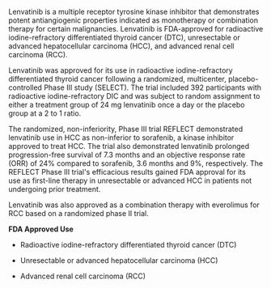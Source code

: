 Lenvatinib is a multiple receptor tyrosine kinase inhibitor that demonstrates potent antiangiogenic properties indicated as monotherapy or combination therapy for certain malignancies. Lenvatinib is FDA-approved for radioactive iodine-refractory differentiated thyroid cancer (DTC), unresectable or advanced hepatocellular carcinoma (HCC), and advanced renal cell carcinoma (RCC).

Lenvatinib was approved for its use in radioactive iodine-refractory differentiated thyroid cancer following a randomized, multicenter, placebo-controlled Phase III study (SELECT). The trial included 392 participants with radioactive iodine-refractory DIC and was subject to random assignment to either a treatment group of 24 mg lenvatinib once a day or the placebo group at a 2 to 1 ratio.

The randomized, non-inferiority, Phase III trial REFLECT demonstrated lenvatinib use in HCC as non-inferior to sorafenib, a kinase inhibitor approved to treat HCC. The trial also demonstrated lenvatinib prolonged progression-free survival of 7.3 months and an objective response rate (ORR) of 24% compared to sorafenib, 3.6 months and 9%, respectively. The REFLECT Phase III trial's efficacious results gained FDA approval for its use as first-line therapy in unresectable or advanced HCC in patients not undergoing prior treatment.

Lenvatinib was also approved as a combination therapy with everolimus for RCC based on a randomized phase II trial.

**FDA Approved Use**

- Radioactive iodine-refractory differentiated thyroid cancer (DTC)

- Unresectable or advanced hepatocellular carcinoma (HCC)

- Advanced renal cell carcinoma (RCC)